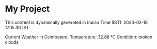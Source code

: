 # My Project

This content is dynamically generated in Indian Time (IST): 2024-02-18 17:15:30 IST


Current Weather in Coimbatore:
Temperature: 32.88 °C
Condition: broken clouds
